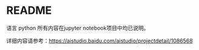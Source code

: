 # README


语言 python
所有内容在jupyter notebook项目中均已说明。

详细内容请参考：https://aistudio.baidu.com/aistudio/projectdetail/1086568
